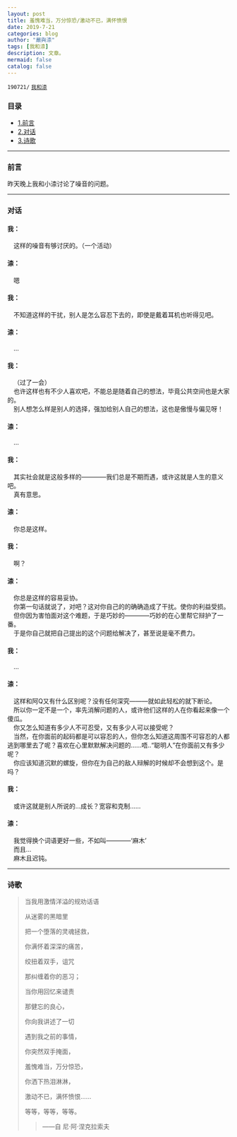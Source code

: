 ```yaml
---
layout: post
title: 羞愧难当，万分惊恐/激动不已，满怀愤恨
date: 2019-7-21
categories: blog
author: "嚴與渿"
tags: [我和渿]
description: 文章。
mermaid: false
catalog: false
---
```

`190721/` [`我和渿`](../../../../../archive/?tag=我和渿) 
### 目录

* [1.前言](#前言)
* [2.对话](#对话)
* [3.诗歌](#诗歌)

---

### 前言
昨天晚上我和小渿讨论了噪音的问题。  

---

### 对话
#### 我：  
&emsp;这样的噪音有够讨厌的。（一个活动）  
#### 渿：  
&emsp;嗯  
#### 我：  
&emsp;不知道这样的干扰，别人是怎么容忍下去的，即使是戴着耳机也听得见吧。  
#### 渿：  
&emsp;...  
#### 我：  
&emsp;（过了一会）  
&emsp;也许这样也有不少人喜欢吧，不能总是随着自己的想法，毕竟公共空间也是大家的。    
&emsp;别人想怎么样是别人的选择，强加给别人自己的想法，这也是傲慢与偏见呀！  
#### 渿：  
&emsp;...  
#### 我：  
&emsp;其实社会就是这般多样的————我们总是不期而遇，或许这就是人生的意义吧。  
&emsp;真有意思。  
#### 渿：  
&emsp;你总是这样。  
#### 我：  
&emsp;啊？  
#### 渿：  
&emsp;你总是这样的容易妥协。  
&emsp;你第一句话就说了，对吧？这对你自己的的确确造成了干扰。使你的利益受损。  
&emsp;但你因为害怕面对这个难题，于是巧妙的————巧妙的在心里帮它辩护了一番。  
&emsp;于是你自己就把自己提出的这个问题给解决了，甚至说是毫不费力。  
#### 我：  
&emsp;...	  
#### 渿：  
&emsp;这样和阿Q又有什么区别呢？没有任何深究———就如此轻松的就下断论。  
&emsp;所以你一定不是一个，率先消解问题的人，或许他们这样的人在你看起来像一个傻瓜。  
&emsp;你又怎么知道有多少人不可忍受，又有多少人可以接受呢？  
&emsp;当然，在你面前的起码都是可以容忍的人，但你怎么知道这周围不可容忍的人都逃到哪里去了呢？喜欢在心里默默解决问题的......唔..“聪明人”在你面前又有多少呢？  
&emsp;你应该知道沉默的螺旋，但你在为自己的敌人辩解的时候却不会想到这个。是吗？  
#### 我：  
&emsp;或许这就是别人所说的...成长？宽容和克制......  
#### 渿：  
&emsp;我觉得换个词语更好一些，不如叫————‘麻木’  
&emsp;而且...  
&emsp;麻木且迟钝。 

---

### 诗歌
>	当我用激情洋溢的规劝话语  
>	  
>	从迷雾的黑暗里  
>	  
>	把一个堕落的灵魂拯救，  
>	  
>	你满怀着深深的痛苦，  
>	  
>	绞扭着双手，诅咒  
>	  
>	那纠缠着你的恶习；  
>	  
>	当你用回忆来谴责  
>	  
>	那健忘的良心，  
>	  
>	你向我讲述了一切    
>	  
>	遇到我之前的事情，  
>	  
>	你突然双手掩面，  
>	  
>	羞愧难当，万分惊恐，  
>	  
>	你洒下热泪淋淋，  
>	  
>	激动不已，满怀愤恨……  
>	  
>	等等，等等，等等。  
>	  
 >>	——自  尼·阿·涅克拉索夫	  
  

	






